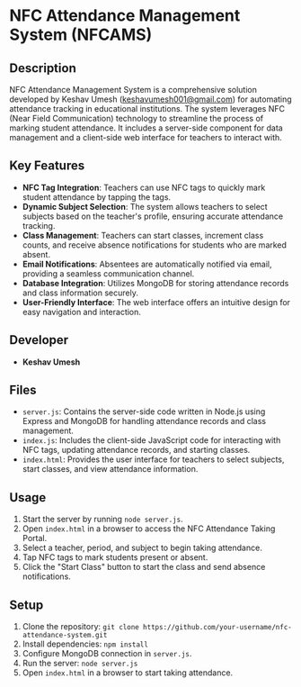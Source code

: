 # NFC Attendance Management System (NFCAMS)

## Description
NFC Attendance Management System is a comprehensive solution developed by Keshav Umesh (keshavumesh001@gmail.com) for automating attendance tracking in educational institutions. The system leverages NFC (Near Field Communication) technology to streamline the process of marking student attendance. It includes a server-side component for data management and a client-side web interface for teachers to interact with.

## Key Features
- **NFC Tag Integration**: Teachers can use NFC tags to quickly mark student attendance by tapping the tags.
- **Dynamic Subject Selection**: The system allows teachers to select subjects based on the teacher's profile, ensuring accurate attendance tracking.
- **Class Management**: Teachers can start classes, increment class counts, and receive absence notifications for students who are marked absent.
- **Email Notifications**: Absentees are automatically notified via email, providing a seamless communication channel.
- **Database Integration**: Utilizes MongoDB for storing attendance records and class information securely.
- **User-Friendly Interface**: The web interface offers an intuitive design for easy navigation and interaction.

## Developer
- **Keshav Umesh**

## Files
- `server.js`: Contains the server-side code written in Node.js using Express and MongoDB for handling attendance records and class management.
- `index.js`: Includes the client-side JavaScript code for interacting with NFC tags, updating attendance records, and starting classes.
- `index.html`: Provides the user interface for teachers to select subjects, start classes, and view attendance information.

## Usage
1. Start the server by running `node server.js`.
2. Open `index.html` in a browser to access the NFC Attendance Taking Portal.
3. Select a teacher, period, and subject to begin taking attendance.
4. Tap NFC tags to mark students present or absent.
5. Click the "Start Class" button to start the class and send absence notifications.

## Setup
1. Clone the repository: `git clone https://github.com/your-username/nfc-attendance-system.git`
2. Install dependencies: `npm install`
3. Configure MongoDB connection in `server.js`.
4. Run the server: `node server.js`
5. Open `index.html` in a browser to start taking attendance.
